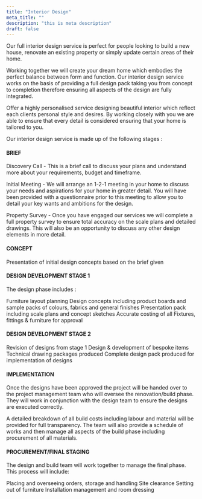 ```yaml
---
title: "Interior Design"
meta_title: ""
description: "this is meta description"
draft: false
---
```

Our full interior design service is perfect for people looking to build a new house, renovate an existing property or simply update certain areas of their home.

Working together we will create your dream home which embodies the perfect balance between form and function.
Our interior design service works on the basis of providing a full design pack taking you from concept to completion therefore ensuring all aspects of the design are fully integrated.

Offer a highly personalised service designing beautiful interior which reflect each clients personal style and desires.  By working closely with you we are able to ensure that every detail is considered ensuring that your home is tailored to you.

Our interior design service is made up of the following stages :

#### BRIEF

Discovery Call - This is a brief call to discuss your plans and understand more about your requirements, budget and timeframe.

Initial Meeting - We will arrange an 1-2-1 meeting in your home to discuss your needs and aspirations for your home in greater detail.  You will have been provided with a questionnaire prior to this meeting to allow you to detail your key wants and ambitions for the design.

Property Survey - Once you have engaged our services we will complete a full property survey to ensure total accuracy on the scale plans and detailed drawings.  This will also be an opportunity to discuss any other design elements in more detail.


#### CONCEPT

Presentation of initial design concepts based on the brief given

#### DESIGN DEVELOPMENT STAGE 1

The design phase includes :

Furniture layout planning
Design concepts including product boards and sample packs of colours, fabrics and general finishes
Presentation pack including scale plans and concept sketches
Accurate costing of all Fixtures, fittings & furniture for approval

#### DESIGN DEVELOPMENT STAGE 2

Revision of designs from stage 1
Design & development of bespoke items
Technical drawing packages produced
Complete design pack produced for implementation of designs

#### IMPLEMENTATION

Once the designs have been approved the project will be handed over to the project management team who will oversee the renovation/build phase.  They will work in conjunction with the design team to ensure the designs are executed correctly.

A detailed breakdown of all build costs including labour and material will be provided for full transparency.  The team will also provide a schedule of works and then manage all aspects of the build phase including procurement of all materials.


#### PROCUREMENT/FINAL STAGING

The design and build team will work together to manage the final phase.  This process will include:

Placing and overseeing orders, storage and handling
Site clearance
Setting out of furniture
Installation management and room dressing










